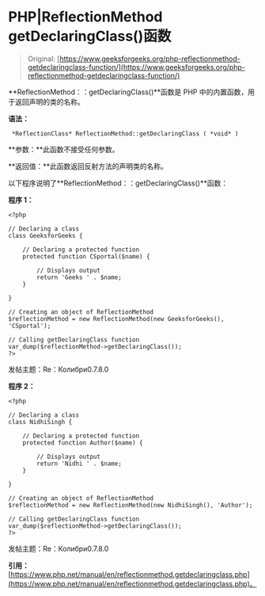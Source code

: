 # PHP|ReflectionMethod getDeclaringClass()函数

> Original: [https://www.geeksforgeeks.org/php-reflectionmethod-getdeclaringclass-function/](https://www.geeksforgeeks.org/php-reflectionmethod-getdeclaringclass-function/)

**ReflectionMethod：：getDeclaringClass()**函数是 PHP 中的内置函数，用于返回声明的类的名称。

**语法：**

```
 *ReflectionClass* ReflectionMethod::getDeclaringClass ( *void* )
```

**参数：**此函数不接受任何参数。

**返回值：**此函数返回反射方法的声明类的名称。

以下程序说明了**ReflectionMethod：：getDeclaringClass()**函数：

**程序 1：**

```
<?php

// Declaring a class
class GeeksforGeeks {

    // Declaring a protected function
    protected function CSportal($name) {

        // Displays output
        return 'Geeks ' . $name;
    }

}

// Creating an object of ReflectionMethod
$reflectionMethod = new ReflectionMethod(new GeeksforGeeks(), 'CSportal');

// Calling getDeclaringClass function
var_dump($reflectionMethod->getDeclaringClass());
?>
```

发帖主题：Re：Колибри0.7.8.0

**程序 2：**

```
<?php

// Declaring a class
class NidhiSingh {

    // Declaring a protected function
    protected function Author($name) {

        // Displays output
        return 'Nidhi ' . $name;
    }

}

// Creating an object of ReflectionMethod
$reflectionMethod = new ReflectionMethod(new NidhiSingh(), 'Author');

// Calling getDeclaringClass function
var_dump($reflectionMethod->getDeclaringClass());
?>
```

发帖主题：Re：Колибри0.7.8.0

**引用：**[https://www.php.net/manual/en/reflectionmethod.getdeclaringclass.php](https://www.php.net/manual/en/reflectionmethod.getdeclaringclass.php)。